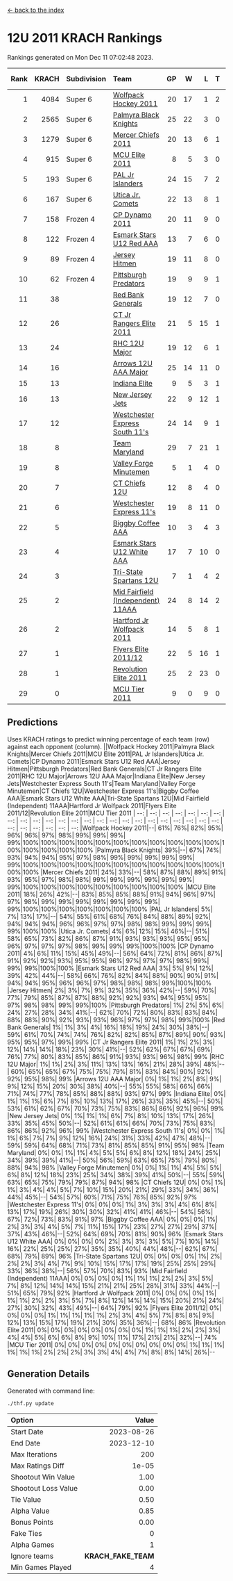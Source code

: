 [<- back to the index](readme.md)
# 12U 2011 KRACH Rankings
Rankings generated on Mon Dec 11 07:02:48 2023.

Rank|KRACH|Subdivision|Team|GP|W|L|T|OTW|OTL|SoS|Exp Wins|Win Diff
---:|---:|:---|:---|---:|---:|---:|---:|---:|---:|---:|---:|---:
1|4084|Super 6|[Wolfpack Hockey 2011](https://gamesheetstats.com/seasons/3664/teams/140937/schedule)|20|17|1|2|0|0|575|18.8|-0.0
2|2565|Super 6|[Palmyra Black Knights](https://gamesheetstats.com/seasons/3664/teams/140949/schedule)|25|22|3|0|1|0|573|22.8|-0.0
3|1279|Super 6|[Mercer Chiefs 2011](https://gamesheetstats.com/seasons/3664/teams/140936/schedule)|20|13|6|1|0|1|1218|14.3|-0.0
4|915|Super 6|[MCU Elite 2011](https://gamesheetstats.com/seasons/3664/teams/140929/schedule)|8|5|3|0|3|0|1233|5.8|-0.0
5|193|Super 6|[PAL Jr Islanders](https://gamesheetstats.com/seasons/3664/teams/140943/schedule)|24|15|7|2|2|0|514|16.8|-0.0
6|167|Super 6|[Utica Jr. Comets](https://gamesheetstats.com/seasons/3664/teams/140945/schedule)|22|13|8|1|1|1|728|14.3|-0.0
7|158|Frozen 4|[CP Dynamo 2011](https://gamesheetstats.com/seasons/3664/teams/140944/schedule)|20|11|9|0|1|2|770|11.8|-0.0
8|122|Frozen 4|[Esmark Stars U12 Red AAA](https://gamesheetstats.com/seasons/3664/teams/140951/schedule)|13|7|6|0|2|0|968|7.8|-0.0
9|89|Frozen 4|[Jersey Hitmen](https://gamesheetstats.com/seasons/3664/teams/140938/schedule)|19|11|8|0|2|1|376|11.8|-0.0
10|62|Frozen 4|[Pittsburgh Predators](https://gamesheetstats.com/seasons/3664/teams/140950/schedule)|19|9|9|1|0|1|936|10.3|-0.0
11|38||[Red Bank Generals](https://gamesheetstats.com/seasons/3664/teams/140940/schedule)|19|12|7|0|1|1|53|12.8|-0.0
12|26||[CT Jr Rangers Elite 2011](https://gamesheetstats.com/seasons/3664/teams/140931/schedule)|21|5|15|1|0|1|851|6.3|-0.0
13|24||[RHC 12U Major](https://gamesheetstats.com/seasons/3664/teams/140941/schedule)|19|12|6|1|0|1|42|13.4|0.0
14|16||[Arrows 12U AAA Major](https://gamesheetstats.com/seasons/3664/teams/140946/schedule)|25|14|11|0|1|1|45|14.8|-0.0
15|13||[Indiana Elite](https://gamesheetstats.com/seasons/3664/teams/144353/schedule)|9|5|3|1|0|0|38|6.4|0.0
16|13||[New Jersey Jets](https://gamesheetstats.com/seasons/3664/teams/140939/schedule)|22|9|12|1|2|0|56|10.3|-0.0
17|12||[Westchester Express South 11's](https://gamesheetstats.com/seasons/3664/teams/140947/schedule)|24|14|9|1|1|0|31|15.4|0.0
18|8||[Team Maryland](https://gamesheetstats.com/seasons/3664/teams/140954/schedule)|29|7|21|1|0|3|653|8.4|0.0
19|8||[Valley Forge Minutemen](https://gamesheetstats.com/seasons/3664/teams/187349/schedule)|5|1|4|0|0|0|463|1.9|0.0
20|7||[CT Chiefs 12U](https://gamesheetstats.com/seasons/3664/teams/140934/schedule)|12|8|4|0|1|0|6|8.9|0.0
21|6||[Westchester Express 11's](https://gamesheetstats.com/seasons/3664/teams/140948/schedule)|19|8|11|0|0|2|60|8.9|0.0
22|5||[Biggby Coffee AAA](https://gamesheetstats.com/seasons/3664/teams/144351/schedule)|10|3|4|3|0|0|7|5.4|0.0
23|4||[Esmark Stars U12 White AAA](https://gamesheetstats.com/seasons/3664/teams/140952/schedule)|17|7|10|0|0|1|17|7.9|0.0
24|3||[Tri-State Spartans 12U](https://gamesheetstats.com/seasons/3664/teams/144352/schedule)|7|1|4|2|0|0|6|2.9|0.0
25|2||[Mid Fairfield (Independent) 11AAA](https://gamesheetstats.com/seasons/3664/teams/140933/schedule)|24|8|14|2|0|1|13|9.9|0.0
26|2||[Hartford Jr Wolfpack 2011](https://gamesheetstats.com/seasons/3664/teams/140935/schedule)|14|5|8|1|1|0|7|6.4|0.0
27|1||[Flyers Elite 2011/12](https://gamesheetstats.com/seasons/3664/teams/140942/schedule)|22|5|16|1|0|2|10|6.4|0.0
28|1||[Revolution Elite 2011](https://gamesheetstats.com/seasons/3664/teams/140953/schedule)|25|2|23|0|0|0|12|2.9|0.0
29|0||[MCU Tier 2011](https://gamesheetstats.com/seasons/3664/teams/140932/schedule)|9|0|9|0|0|0|3|0.9|0.0

## Predictions
Uses KRACH ratings to predict winning percentage of each team (row) against each opponent (column).
||Wolfpack Hockey 2011|Palmyra Black Knights|Mercer Chiefs 2011|MCU Elite 2011|PAL Jr Islanders|Utica Jr. Comets|CP Dynamo 2011|Esmark Stars U12 Red AAA|Jersey Hitmen|Pittsburgh Predators|Red Bank Generals|CT Jr Rangers Elite 2011|RHC 12U Major|Arrows 12U AAA Major|Indiana Elite|New Jersey Jets|Westchester Express South 11's|Team Maryland|Valley Forge Minutemen|CT Chiefs 12U|Westchester Express 11's|Biggby Coffee AAA|Esmark Stars U12 White AAA|Tri-State Spartans 12U|Mid Fairfield (Independent) 11AAA|Hartford Jr Wolfpack 2011|Flyers Elite 2011/12|Revolution Elite 2011|MCU Tier 2011
| --: | --: | --: | --: | --: | --: | --: | --: | --: | --: | --: | --: | --: | --: | --: | --: | --: | --: | --: | --: | --: | --: | --: | --: | --: | --: | --: | --: | --: | --: 
|Wolfpack Hockey 2011|--| 61%| 76%| 82%| 95%| 96%| 96%| 97%| 98%| 99%| 99%| 99%| 99%|100%|100%|100%|100%|100%|100%|100%|100%|100%|100%|100%|100%|100%|100%|100%|100%
|Palmyra Black Knights| 39%|--| 67%| 74%| 93%| 94%| 94%| 95%| 97%| 98%| 99%| 99%| 99%| 99%| 99%| 99%|100%|100%|100%|100%|100%|100%|100%|100%|100%|100%|100%|100%|100%
|Mercer Chiefs 2011| 24%| 33%|--| 58%| 87%| 88%| 89%| 91%| 93%| 95%| 97%| 98%| 98%| 99%| 99%| 99%| 99%| 99%| 99%| 99%|100%|100%|100%|100%|100%|100%|100%|100%|100%
|MCU Elite 2011| 18%| 26%| 42%|--| 83%| 85%| 85%| 88%| 91%| 94%| 96%| 97%| 97%| 98%| 99%| 99%| 99%| 99%| 99%| 99%| 99%| 99%|100%|100%|100%|100%|100%|100%|100%
|PAL Jr Islanders|  5%|  7%| 13%| 17%|--| 54%| 55%| 61%| 68%| 76%| 84%| 88%| 89%| 92%| 94%| 94%| 94%| 96%| 96%| 97%| 97%| 98%| 98%| 99%| 99%| 99%| 99%|100%|100%
|Utica Jr. Comets|  4%|  6%| 12%| 15%| 46%|--| 51%| 58%| 65%| 73%| 82%| 86%| 87%| 91%| 93%| 93%| 93%| 95%| 95%| 96%| 97%| 97%| 97%| 98%| 99%| 99%| 99%|100%|100%
|CP Dynamo 2011|  4%|  6%| 11%| 15%| 45%| 49%|--| 56%| 64%| 72%| 81%| 86%| 87%| 91%| 92%| 92%| 93%| 95%| 95%| 96%| 97%| 97%| 97%| 98%| 99%| 99%| 99%|100%|100%
|Esmark Stars U12 Red AAA|  3%|  5%|  9%| 12%| 39%| 42%| 44%|--| 58%| 66%| 76%| 82%| 84%| 88%| 90%| 90%| 91%| 94%| 94%| 95%| 96%| 96%| 97%| 98%| 98%| 98%| 99%|100%|100%
|Jersey Hitmen|  2%|  3%|  7%|  9%| 32%| 35%| 36%| 42%|--| 59%| 70%| 77%| 79%| 85%| 87%| 87%| 88%| 92%| 92%| 93%| 94%| 95%| 95%| 97%| 98%| 98%| 99%| 99%|100%
|Pittsburgh Predators|  1%|  2%|  5%|  6%| 24%| 27%| 28%| 34%| 41%|--| 62%| 70%| 72%| 80%| 83%| 83%| 84%| 88%| 88%| 90%| 92%| 93%| 93%| 96%| 97%| 97%| 98%| 99%|100%
|Red Bank Generals|  1%|  1%|  3%|  4%| 16%| 18%| 19%| 24%| 30%| 38%|--| 59%| 61%| 70%| 74%| 74%| 76%| 82%| 82%| 85%| 87%| 89%| 90%| 93%| 95%| 95%| 97%| 99%| 99%
|CT Jr Rangers Elite 2011|  1%|  1%|  2%|  3%| 12%| 14%| 14%| 18%| 23%| 30%| 41%|--| 52%| 62%| 67%| 67%| 69%| 76%| 77%| 80%| 83%| 85%| 86%| 91%| 93%| 93%| 96%| 98%| 99%
|RHC 12U Major|  1%|  1%|  2%|  3%| 11%| 13%| 13%| 16%| 21%| 28%| 39%| 48%|--| 60%| 65%| 65%| 67%| 75%| 75%| 79%| 81%| 83%| 84%| 90%| 92%| 92%| 95%| 98%| 99%
|Arrows 12U AAA Major|  0%|  1%|  1%|  2%|  8%|  9%|  9%| 12%| 15%| 20%| 30%| 38%| 40%|--| 55%| 55%| 58%| 66%| 66%| 71%| 74%| 77%| 78%| 85%| 88%| 88%| 93%| 97%| 99%
|Indiana Elite|  0%|  1%|  1%|  1%|  6%|  7%|  8%| 10%| 13%| 17%| 26%| 33%| 35%| 45%|--| 50%| 53%| 61%| 62%| 67%| 70%| 73%| 75%| 83%| 86%| 86%| 92%| 96%| 99%
|New Jersey Jets|  0%|  1%|  1%|  1%|  6%|  7%|  8%| 10%| 13%| 17%| 26%| 33%| 35%| 45%| 50%|--| 52%| 61%| 61%| 66%| 70%| 73%| 75%| 83%| 86%| 86%| 92%| 96%| 99%
|Westchester Express South 11's|  0%|  0%|  1%|  1%|  6%|  7%|  7%|  9%| 12%| 16%| 24%| 31%| 33%| 42%| 47%| 48%|--| 59%| 59%| 64%| 68%| 71%| 73%| 81%| 85%| 85%| 91%| 95%| 98%
|Team Maryland|  0%|  0%|  1%|  1%|  4%|  5%|  5%|  6%|  8%| 12%| 18%| 24%| 25%| 34%| 39%| 39%| 41%|--| 50%| 56%| 59%| 63%| 65%| 75%| 79%| 80%| 88%| 94%| 98%
|Valley Forge Minutemen|  0%|  0%|  1%|  1%|  4%|  5%|  5%|  6%|  8%| 12%| 18%| 23%| 25%| 34%| 38%| 39%| 41%| 50%|--| 55%| 59%| 63%| 65%| 75%| 79%| 79%| 87%| 94%| 98%
|CT Chiefs 12U|  0%|  0%|  1%|  1%|  3%|  4%|  4%|  5%|  7%| 10%| 15%| 20%| 21%| 29%| 33%| 34%| 36%| 44%| 45%|--| 54%| 57%| 60%| 71%| 75%| 76%| 85%| 92%| 97%
|Westchester Express 11's|  0%|  0%|  0%|  1%|  3%|  3%|  3%|  4%|  6%|  8%| 13%| 17%| 19%| 26%| 30%| 30%| 32%| 41%| 41%| 46%|--| 54%| 56%| 67%| 72%| 73%| 83%| 91%| 97%
|Biggby Coffee AAA|  0%|  0%|  0%|  1%|  2%|  3%|  3%|  4%|  5%|  7%| 11%| 15%| 17%| 23%| 27%| 27%| 29%| 37%| 37%| 43%| 46%|--| 52%| 64%| 69%| 70%| 81%| 90%| 96%
|Esmark Stars U12 White AAA|  0%|  0%|  0%|  0%|  2%|  3%|  3%|  3%|  5%|  7%| 10%| 14%| 16%| 22%| 25%| 25%| 27%| 35%| 35%| 40%| 44%| 48%|--| 62%| 67%| 68%| 79%| 89%| 96%
|Tri-State Spartans 12U|  0%|  0%|  0%|  0%|  1%|  2%|  2%|  2%|  3%|  4%|  7%|  9%| 10%| 15%| 17%| 17%| 19%| 25%| 25%| 29%| 33%| 36%| 38%|--| 56%| 57%| 70%| 83%| 93%
|Mid Fairfield (Independent) 11AAA|  0%|  0%|  0%|  0%|  1%|  1%|  1%|  2%|  2%|  3%|  5%|  7%|  8%| 12%| 14%| 14%| 15%| 21%| 21%| 25%| 28%| 31%| 33%| 44%|--| 51%| 65%| 79%| 92%
|Hartford Jr Wolfpack 2011|  0%|  0%|  0%|  0%|  1%|  1%|  1%|  2%|  2%|  3%|  5%|  7%|  8%| 12%| 14%| 14%| 15%| 20%| 21%| 24%| 27%| 30%| 32%| 43%| 49%|--| 64%| 79%| 92%
|Flyers Elite 2011/12|  0%|  0%|  0%|  0%|  1%|  1%|  1%|  1%|  1%|  2%|  3%|  4%|  5%|  7%|  8%|  8%|  9%| 12%| 13%| 15%| 17%| 19%| 21%| 30%| 35%| 36%|--| 68%| 86%
|Revolution Elite 2011|  0%|  0%|  0%|  0%|  0%|  0%|  0%|  0%|  1%|  1%|  1%|  2%|  2%|  3%|  4%|  4%|  5%|  6%|  6%|  8%|  9%| 10%| 11%| 17%| 21%| 21%| 32%|--| 74%
|MCU Tier 2011|  0%|  0%|  0%|  0%|  0%|  0%|  0%|  0%|  0%|  0%|  1%|  1%|  1%|  1%|  1%|  1%|  2%|  2%|  2%|  3%|  3%|  4%|  4%|  7%|  8%|  8%| 14%| 26%|--

## Generation Details

Generated with command line:
```
./thf.py update
```

| Option | Value |
| :----- | ----: |
| Start Date | 2023-08-26 |
| End Date | 2023-12-10 |
| Max Iterations | 200 |
| Max Ratings Diff | 1e-05 |
| Shootout Win Value | 1.00 |
| Shootout Loss Value | 0.00 |
| Tie Value | 0.50 |
| Alpha Value | 0.85 |
| Bonus Points | 0.00 |
| Fake Ties | 0 |
| Alpha Games | 1 |
| Ignore teams | __KRACH_FAKE_TEAM__ |
| Min Games Played | 4 |

